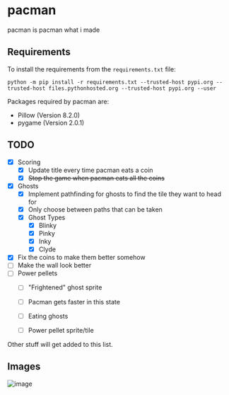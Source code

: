 # pacman

pacman is pacman what i made

## Requirements

To install the requirements from the `requirements.txt` file:
```
python -m pip install -r requirements.txt --trusted-host pypi.org --trusted-host files.pythonhosted.org --trusted-host pypi.org --user
```

Packages required by pacman are:
- Pillow (Version 8.2.0)
- pygame (Version 2.0.1)

## TODO

- [x] Scoring
  - [x] Update title every time pacman eats a coin
  - [x] ~~Stop the game when pacman eats all the coins~~
- [x] Ghosts
  - [x] Implement pathfinding for ghosts to find the tile they want to head for
  - [x] Only choose between paths that can be taken
  - [x] Ghost Types
    - [x] Blinky
    - [x] Pinky
    - [x] Inky
    - [x] Clyde
- [x] Fix the coins to make them better somehow
- [ ] Make the wall look better
- [ ] Power pellets
  - [ ] "Frightened" ghost sprite
  - [ ] Pacman gets faster in this state
  - [ ] Eating ghosts
  - [ ] Power pellet sprite/tile

 
Other stuff will get added to this list.

## Images

![image](https://user-images.githubusercontent.com/71032999/124361404-fc053600-dc26-11eb-9c0d-d1b859e478ef.png)
